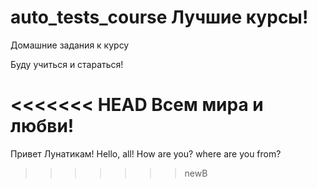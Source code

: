# auto_tests_course Лучшие курсы!
Домашние задания к курсу

Буду учиться и стараться!

<<<<<<< HEAD
Всем мира и любви!
=======
Привет Лунатикам! Hello, all! How are you? where are you from?
>>>>>>> newB
